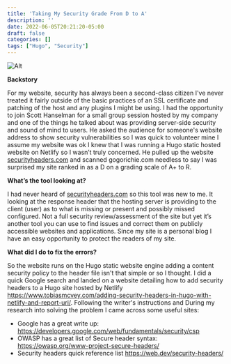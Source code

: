 ```yaml
---
title: 'Taking My Security Grade From D to A'
description: ''
date: 2022-06-05T20:21:20-05:00
draft: false
categories: []
tags: ["Hugo", "Security"]
---
```


![Alt](https://gogorichiesitefiles.blob.core.windows.net/publicfiles/a-cert.jpg)

**Backstory**

For my website, security has always been a second-class citizen I've never treated it fairly outside of the basic practices of an SSL certificate and patching of the host and any plugins I might be using. I had the opportunity to join Scott Hanselman for a small group session hosted by my company and one of the things he talked about was providing server-side security and sound of mind to users. He asked the audience for someone's website address to show security vulnerabilities so I was quick to volunteer mine I assume my website was ok I knew that I was running a Hugo static hosted website on Netlify so I wasn’t truly concerned. He pulled up the website [securityheaders.com](http://www.securityheaders.com) and scanned gogorichie.com needless to say I was surprised my site ranked in as a D on a grading scale of A+ to R.

**What’s the tool looking at?**

I had never heard of [securityheaders.com](http://www.securityheaders.com) so this tool was new to me. It looking at the response header that the hosting server is providing to the client (user) as to what is missing or present and possibly missed configured. Not a full security review/assessment of the site but yet it’s another tool you can use to find issues and correct them on publicly accessible websites and applications. Since my site is a personal blog I have an easy opportunity to protect the readers of my site.

**What did I do to fix the errors?**

So the website runs on the Hugo static website engine adding a content security policy to the header file isn't that simple or so I thought. I did a quick Google search and landed on a website detailing how to add security headers to a Hugo site hosted by Netlify https://www.tobiasmcvey.com/adding-security-headers-in-hugo-with-netlify-and-report-uri/. Following the writer's instructions and During my research into solving the problem I came across some useful sites:
- Google has a great write up: https://developers.google.com/web/fundamentals/security/csp
- OWASP has a great list of Secure header syntax: https://owasp.org/www-project-secure-headers/
- Security headers quick reference list https://web.dev/security-headers/

